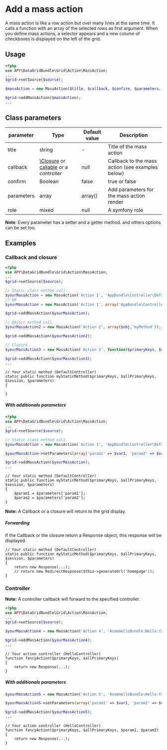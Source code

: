 Add a mass action
=================

A mass action is like a row action but over many lines at the same time.
It calls a function with an array of the selected rows as first argument.
When you define mass actions, a selector appears and a new column of checkboxes is displayed on the left of the grid.

## Usage
```php
<?php
use APY\DataGridBundle\Grid\Action\MassAction;
...
$grid->setSource($source);

$massAction = new MassAction($title, $callback, $confirm, $parameters, $role);

$grid->addMassAction($massAction);
...
```

## Class parameters

| parameter | Type | Default value | Description |
| --------- | ---- | ------------- | ----------- |
| title | string | - | Title of the mass action |
| callback | [\Closure][1] or [callable][2] or a controller | null | Callback to the mass action (see examples below) |
| confirm | Boolean | false | true or false | Set to true to have a confirm message on select. (Not implemented) |
| parameters | array | array() | Add parameters for the mass action render |
| role | mixed | null | A symfony role | Don't add this mass action if the access isn't granted for the defined role(s) |

**Note**: Every parameter has a setter and a getter method. and others options can be set too.

## Examples

### Callback and closure

```php
<?php
use APY\DataGridBundle\Grid\Action\MassAction;
...
$grid->setSource($source);

// Static class method call
$yourMassAction = new MassAction('Action 1', 'AppBundle\Controller\DefaultController::myStaticMethod');
// OR
$yourMassAction = new MassAction('Action 1', array('AppBundle\Controller\DefaultController','myStaticMethod'));

$grid->addMassAction($yourMassAction);

// Object method call
$yourMassAction2 = new MassAction('Action 2', array($obj,'myMethod'));

$grid->addMassAction($yourMassAction2);

// Closure
$yourMassAction3 = new MassAction('Action 3', function($primaryKeys, $allPrimaryKeys, $session, $parameters) { ... });

$grid->addMassAction($yourMassAction3);
...
```

```
// Your static method (DefaultController)
static public function myStaticMethod($primaryKeys, $allPrimaryKeys, $session, $parameters)
{

}
```

##### With additionals parameters

```php
<?php
use APY\DataGridBundle\Grid\Action\MassAction;
...
$grid->setSource($source);

// Static class method call
$yourMassAction = new MassAction('Action 1', 'AppBundle\Controller\DefaultController::myStaticMethod');

$yourMassAction->setParameters(array('param1' => $var1, 'param2' => $var2));

$grid->addMassAction($yourMassAction);
...
```

```
// Your static method (DefaultController)
static public function myStaticMethod($primaryKeys, $allPrimaryKeys, $session, $parameters)
{
    $param1 = $parameters['param1'];
    $param2 = $parameters['param2'];
}
```

**Note:** A Callback or a closure will return to the grid display.

##### Forwarding

If the Callback or the closure return a Response object, this response will be displayed.

```
// Your static method (DefaultController)
static public function myStaticMethod($primaryKeys, $allPrimaryKeys, $session, $parameters)
{
    return new Response(...);
    // return new RedirectResponse($this->generateUrl('homepage'));
}
```


### Controller

**Note:** A controller callback will forward to the specified controller.

```php
<?php
use APY\DataGridBundle\Grid\Action\MassAction;
...
$grid->setSource($source);

$yourMassAction4 = new MassAction('Action 4', 'AcmeHelloBundle:Hello:fancy');

$grid->addMassAction($yourMassAction4);
...
```

```
// Your action controller (HelloController)
function fancyAction($primaryKeys, $allPrimaryKeys)
{
	return new Response(...);
}
```

##### With additionals parameters

```php
$yourMassAction5 = new MassAction('Action 5', 'AcmeHelloBundle:Hello:fancy');

$yourMassAction5->setParameters(array('param1' => $var1, 'param2' => $var2));

$grid->addMassAction($yourMassAction5);
...
```

```
// Your action controller (HelloController)
function fancyAction($primaryKeys, $allPrimaryKeys, $param1, $param2)
{
	return new Response(...);
}
```
[1]: http://php.net/manual/en/functions.anonymous.php
[2]: http://php.net/manual/en/language.types.callable.php